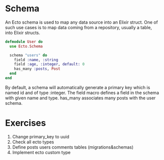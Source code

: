 # Schema

An Ecto schema is used to map any data source into an Elixir struct. One of such use cases is to map data coming from a repository, usually a table, into Elixir structs.

```elixir
defmodule User do
  use Ecto.Schema

  schema "users" do
    field :name, :string
    field :age, :integer, default: 0
    has_many :posts, Post
  end
end
```

By default, a schema will automatically generate a primary key which is named id and of type :integer. The field macro defines a field in the schema with given name and type. has_many associates many posts with the user schema.


# Exercises

1. Change primary_key to uuid
2. Check all ecto types
3. Define posts users comments tables (migrations&schemas)
4. Implement ecto custom type

